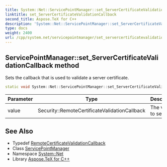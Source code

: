```yaml
---
title: System::Net::ServicePointManager::set_ServerCertificateValidationCallback method
linktitle: set_ServerCertificateValidationCallback
second_title: Aspose.TeX for C++
description: 'System::Net::ServicePointManager::set_ServerCertificateValidationCallback method. Sets the callback that is used to validate a server certificate in C++.'
type: docs
weight: 2400
url: /cpp/system.net/servicepointmanager/set_servercertificatevalidationcallback/
---
```

## ServicePointManager::set_ServerCertificateValidationCallback method


Sets the callback that is used to validate a server certificate.

```cpp
static void System::Net::ServicePointManager::set_ServerCertificateValidationCallback(Security::RemoteCertificateValidationCallback value)
```


| Parameter | Type | Description |
| --- | --- | --- |
| value | Security::RemoteCertificateValidationCallback | The value to set. |

## See Also

* Typedef [RemoteCertificateValidationCallback](../../../system.net.security/remotecertificatevalidationcallback/)
* Class [ServicePointManager](../)
* Namespace [System::Net](../../)
* Library [Aspose.TeX for C++](../../../)
